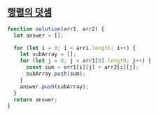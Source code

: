 ## <a href='https://school.programmers.co.kr/learn/courses/30/lessons/12950'>행렬의 덧셈</a>

```javascript
function solution(arr1, arr2) {
  let answer = [];

  for (let i = 0; i < arr1.length; i++) {
    let subArray = [];
    for (let j = 0; j < arr1[0].length; j++) {
      const sum = arr1[i][j] + arr2[i][j];
      subArray.push(sum);
    }
    answer.push(subArray);
  }
  return answer;
}
```
